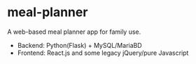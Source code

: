 # meal-planner

A web-based meal planner app for family use.

* Backend: Python(Flask) + MySQL/MariaBD
* Frontend: React.js and some legacy jQuery/pure Javascript
